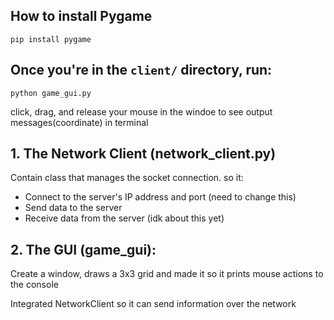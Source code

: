 ## How to install Pygame
``` 
pip install pygame
```

## Once you're in the `client/` directory, run:
```
python game_gui.py
```
click, drag, and release your mouse in the windoe to see output messages(coordinate) in terminal

## 1. The Network Client (network_client.py)
Contain class that manages the socket connection. so it:
- Connect to the server's IP address and port (need to change this)
- Send data to the server
- Receive data from the server (idk about this yet)

## 2. The GUI (game_gui):
Create a window, draws a 3x3 grid and made it so it prints mouse actions to the console

Integrated NetworkClient so it can send information over the network